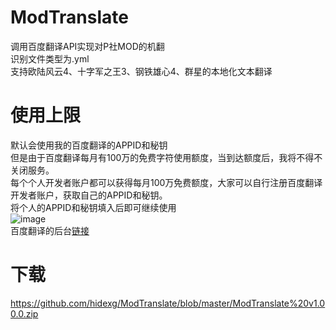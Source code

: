 # ModTranslate  
调用百度翻译API实现对P社MOD的机翻  
识别文件类型为.yml  
支持欧陆风云4、十字军之王3、钢铁雄心4、群星的本地化文本翻译  
# 使用上限
默认会使用我的百度翻译的APPID和秘钥  
但是由于百度翻译每月有100万的免费字符使用额度，当到达额度后，我将不得不关闭服务。  
每个个人开发者账户都可以获得每月100万免费额度，大家可以自行注册百度翻译开发者账户，获取自己的APPID和秘钥。  
将个人的APPID和秘钥填入后即可继续使用  
![image](https://user-images.githubusercontent.com/112454463/187819726-bcdd269f-1925-45dd-80ab-8c030a4ae377.png)  
百度翻译的后台[链接](https://fanyi-api.baidu.com/api/trans/product/index)  

# 下载  
https://github.com/hidexg/ModTranslate/blob/master/ModTranslate%20v1.00.0.zip
